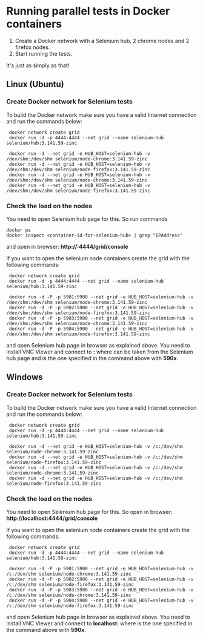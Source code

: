 # Running parallel tests in Docker containers

1. Create a Docker network with a Selenium hub, 2 chrome nodes and 2 firefox nodes.
2. Start running the tests.

It's just as simply as that!

## Linux (Ubuntu)

### Create Docker network for Selenium tests 
To build the Docker network make sure you have a valid Internet connection and run the commands below:
```shell script
 docker network create grid
 docker run -d -p 4444:4444 --net grid --name selenium-hub selenium/hub:3.141.59-zinc
 
 docker run -d --net grid -e HUB_HOST=selenium-hub -v /dev/shm:/dev/shm selenium/node-chrome:3.141.59-zinc
 docker run -d --net grid -e HUB_HOST=selenium-hub -v /dev/shm:/dev/shm selenium/node-firefox:3.141.59-zinc
 docker run -d --net grid -e HUB_HOST=selenium-hub -v /dev/shm:/dev/shm selenium/node-chrome:3.141.59-zinc
 docker run -d --net grid -e HUB_HOST=selenium-hub -v /dev/shm:/dev/shm selenium/node-firefox:3.141.59-zinc
```

### Check the load on the nodes
You need to open Selenium hub page for this. So run commands
```shell script
docker ps
docker inspect <container-id-for-selenium-hub> | grep "IPAddress"
```
and open in browser: **http://<ip-address-from-previous-step>:4444/grid/console**

If you want to open the selenium node containers create the grid with the following commands:
```shell script
 docker network create grid
 docker run -d -p 4444:4444 --net grid --name selenium-hub selenium/hub:3.141.59-zinc
 
 docker run -d -P -p 5901:5900 --net grid -e HUB_HOST=selenium-hub -v /dev/shm:/dev/shm selenium/node-chrome:3.141.59-zinc
 docker run -d -P -p 5902:5900 --net grid -e HUB_HOST=selenium-hub -v /dev/shm:/dev/shm selenium/node-firefox:3.141.59-zinc
 docker run -d -P -p 5903:5900 --net grid -e HUB_HOST=selenium-hub -v /dev/shm:/dev/shm selenium/node-chrome:3.141.59-zinc
 docker run -d -P -p 5904:5900 --net grid -e HUB_HOST=selenium-hub -v /dev/shm:/dev/shm selenium/node-firefox:3.141.59-zinc
```
and open Selenium hub page in browser as explained above. You need to install VNC Viewer and connect to **<ip-address-of-node>:<port-of-node>** where **<ip-address-of-node>** can be taken from the Selenium hub page and **<port-of-node>** is the one specified in the command above with **590x**. 

## Windows

### Create Docker network for Selenium tests
To build the Docker network make sure you have a valid Internet connection and run the commands below:
```shell script
 docker network create grid
 docker run -d -p 4444:4444 --net grid --name selenium-hub selenium/hub:3.141.59-zinc
 
 docker run -d --net grid -e HUB_HOST=selenium-hub -v /c:/dev/shm selenium/node-chrome:3.141.59-zinc
 docker run -d --net grid -e HUB_HOST=selenium-hub -v /c:/dev/shm selenium/node-firefox:3.141.59-zinc
 docker run -d --net grid -e HUB_HOST=selenium-hub -v /c:/dev/shm selenium/node-chrome:3.141.59-zinc
 docker run -d --net grid -e HUB_HOST=selenium-hub -v /c:/dev/shm selenium/node-firefox:3.141.59-zinc
```

### Check the load on the nodes
You need to open Selenium hub page for this. So open in browser: **http://localhost:4444/grid/console**

If you want to open the selenium node containers create the grid with the following commands:
```shell script
 docker network create grid
 docker run -d -p 4444:4444 --net grid --name selenium-hub selenium/hub:3.141.59-zinc
 
 docker run -d -P -p 5901:5900 --net grid -e HUB_HOST=selenium-hub -v /c:/dev/shm selenium/node-chrome:3.141.59-zinc
 docker run -d -P -p 5902:5900 --net grid -e HUB_HOST=selenium-hub -v /c:/dev/shm selenium/node-firefox:3.141.59-zinc
 docker run -d -P -p 5903:5900 --net grid -e HUB_HOST=selenium-hub -v /c:/dev/shm selenium/node-chrome:3.141.59-zinc
 docker run -d -P -p 5904:5900 --net grid -e HUB_HOST=selenium-hub -v /c:/dev/shm selenium/node-firefox:3.141.59-zinc
```
and open Selenium hub page in browser as explained above. You need to install VNC Viewer and connect to **localhost:<port-of-node>** where **<port-of-node>** is the one specified in the command above with **590x**. 


